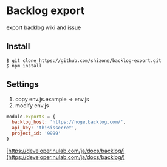 # Backlog export

export backlog wiki and issue

## Install

```
$ git clone https://github.com/shizone/backlog-export.git
$ npm install
```

## Settings

1. copy env.js.example -> env.js
1. modify env.js

```javascript
module.exports = {
  backlog_host: 'https://hoge.backlog.com/',
  api_key: 'thisissecret',
  project_id: '9999'
}
```

[https://developer.nulab.com/ja/docs/backlog/](https://developer.nulab.com/ja/docs/backlog/)
